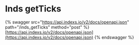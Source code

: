 # Inds getTicks

{% swagger src="https://api.indexs.io/v2/docs/openapi.json" path="/inds_getTicks" method="post" %}
[https://api.indexs.io/v2/docs/openapi.json](https://api.indexs.io/v2/docs/openapi.json)
{% endswagger %}
